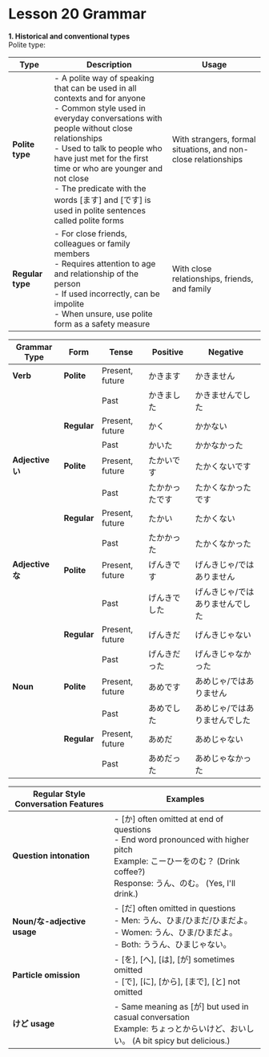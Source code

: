 # Lesson 20 Grammar

**1\. Historical and conventional types**\
Polite type:

| Type             | Description                                                                                                                                                                                                                                                                                                                                                               | Usage                                                          |
| ---------------- | ------------------------------------------------------------------------------------------------------------------------------------------------------------------------------------------------------------------------------------------------------------------------------------------------------------------------------------------------------------------------- | -------------------------------------------------------------- |
| **Polite type**  | - A polite way of speaking that can be used in all contexts and for anyone<br>- Common style used in everyday conversations with people without close relationships<br>- Used to talk to people who have just met for the first time or who are younger and not close<br>- The predicate with the words [ます] and [です] is used in polite sentences called polite forms | With strangers, formal situations, and non-close relationships |
| **Regular type** | - For close friends, colleagues or family members<br>- Requires attention to age and relationship of the person<br>- If used incorrectly, can be impolite<br>- When unsure, use polite form as a safety measure                                                                                                                                                           | With close relationships, friends, and family                  |

| Grammar Type     | Form        | Tense           | Positive       | Negative                        |
| ---------------- | ----------- | --------------- | -------------- | ------------------------------- |
| **Verb**         | **Polite**  | Present, future | かきます       | かきません                      |
|                  |             | Past            | かきました     | かきませんでした                |
|                  | **Regular** | Present, future | かく           | かかない                        |
|                  |             | Past            | かいた         | かかなかった                    |
| **Adjective い** | **Polite**  | Present, future | たかいです     | たかくないです                  |
|                  |             | Past            | たかかったです | たかくなかったです              |
|                  | **Regular** | Present, future | たかい         | たかくない                      |
|                  |             | Past            | たかかった     | たかくなかった                  |
| **Adjective な** | **Polite**  | Present, future | げんきです     | げんきじゃ/ではありません       |
|                  |             | Past            | げんきでした   | げんきじゃ/ではありませんでした |
|                  | **Regular** | Present, future | げんきだ       | げんきじゃない                  |
|                  |             | Past            | げんきだった   | げんきじゃなかった              |
| **Noun**         | **Polite**  | Present, future | あめです       | あめじゃ/ではありません         |
|                  |             | Past            | あめでした     | あめじゃ/ではありませんでした   |
|                  | **Regular** | Present, future | あめだ         | あめじゃない                    |
|                  |             | Past            | あめだった     | あめじゃなかった                |

| Regular Style Conversation Features | Examples                                                                                                                                                                      |
| ----------------------------------- | ----------------------------------------------------------------------------------------------------------------------------------------------------------------------------- |
| **Question intonation**             | - [か] often omitted at end of questions<br>- End word pronounced with higher pitch<br>Example: こーひーをのむ？ (Drink coffee?)<br>Response: うん、のむ。 (Yes, I'll drink.) |
| **Noun/な-adjective usage**         | - [だ] often omitted in questions<br>- Men: うん、ひま/ひまだ/ひまだよ。<br>- Women: うん、ひま/ひまだよ。<br>- Both: ううん、ひまじゃない。                                  |
| **Particle omission**               | - [を], [へ], [は], [が] sometimes omitted<br>- [で], [に], [から], [まで], [と] not omitted                                                                                  |
| **けど usage**                      | - Same meaning as [が] but used in casual conversation<br>Example: ちょっとからいけど、おいしい。 (A bit spicy but delicious.)                                                |
